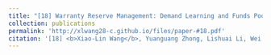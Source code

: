 ```yaml
---
title: "[18] Warranty Reserve Management: Demand Learning and Funds Pooling"
collection: publications
permalink: 'http://xlwang28-c.github.io/files/paper-#18.pdf'
citation: '[18] <b>Xiao-Lin Wang</b>, Yuanguang Zhong, Lishuai Li, Wei Xie*, Zhi-Sheng Ye. (2022). &quot;Warranty Reserve Management: Demand Learning and Funds Pooling.&quot; <i>Manufacturing & Service Operations Management</i>. 24(4), 2221-2239. [<a href="https://pubsonline.informs.org/doi/10.1287/msom.2022.1086">link</a>]'
---
```

